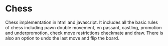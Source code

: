 # Chess

Chess implementation in html and javascript. It includes all the basic rules of chess including pawn double movement, en passant, castling, promotion and underpromotion, check move restrictions checkmate and draw. There is also an option to undo the last move and flip the board.